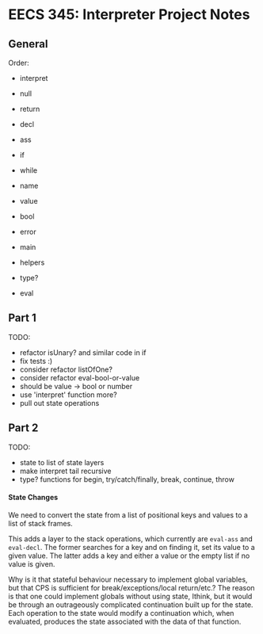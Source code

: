 # EECS 345: Interpreter Project Notes

## General 

Order:

* interpret
* null
* return
* decl
* ass
* if
* while
* name
* value
* bool
* error

* main
* helpers
* type?
* eval

## Part 1

TODO:

* refactor isUnary? and similar code in if
* fix tests :)
* consider refactor listOfOne?
* consider refactor eval-bool-or-value 
* should be value -> bool or number
* use 'interpret' function more?
* pull out state operations

## Part 2

TODO: 

* state to list of state layers
* make interpret tail recursive 
* type? functions for begin, try/catch/finally, break, continue, throw

#### State Changes

We need to convert the state from a list of positional keys and values to a list of stack frames.

This adds a layer to the stack operations, which currently are `eval-ass` and `eval-decl`. The former searches for a key and on finding it, set its value to a given value. The latter adds a key and either a value or the empty list if no value is given. 

Why is it that stateful behaviour necessary to implement global variables, but that CPS is sufficient for break/exceptions/local return/etc.? The reason is that one could implement globals without using state, Ithink, but it would be through an outrageously complicated continuation built up for the state. Each operation to the state would modify a continuation which, when evaluated, produces the state associated with the data of that function. 